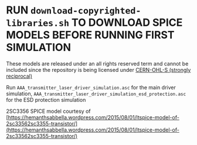 # RUN `download-copyrighted-libraries.sh` TO DOWNLOAD SPICE MODELS BEFORE RUNNING FIRST SIMULATION

These models are released under an all rights reserved term and cannot be included since the repository is being licensed under
[CERN-OHL-S (strongly reciprocal)](https://ohwr.org/cern_ohl_s_v2.txt)

Run `AAA_transmitter_laser_driver_simulation.asc` for the main driver simulation, `AAA_transmitter_laser_driver_simulation_esd_protection.asc` for the ESD protection simulation

2SC3356 SPICE model courtesy of [https://hemanthsabbella.wordpress.com/2015/08/01/ltspice-model-of-2sc33562sc3355-transistor/](https://hemanthsabbella.wordpress.com/2015/08/01/ltspice-model-of-2sc33562sc3355-transistor/)
